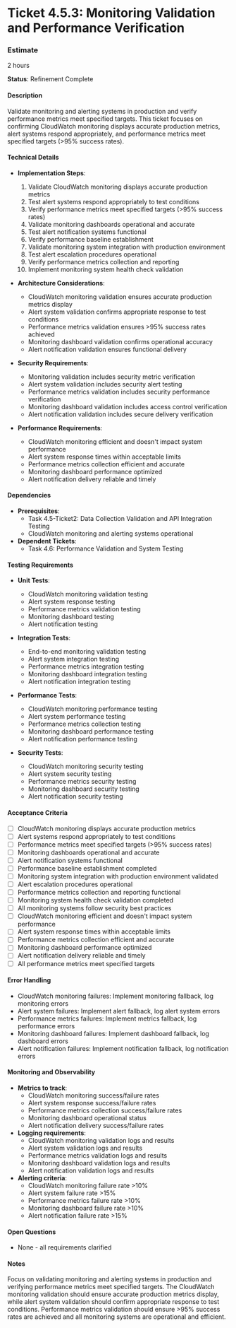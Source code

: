 # Ticket 4.5.3: Monitoring Validation and Performance Verification

### Estimate
2 hours

**Status**: Refinement Complete

#### Description
Validate monitoring and alerting systems in production and verify performance metrics meet specified targets. This ticket focuses on confirming CloudWatch monitoring displays accurate production metrics, alert systems respond appropriately, and performance metrics meet specified targets (>95% success rates).

#### Technical Details
- **Implementation Steps**:
  1. Validate CloudWatch monitoring displays accurate production metrics
  2. Test alert systems respond appropriately to test conditions
  3. Verify performance metrics meet specified targets (>95% success rates)
  4. Validate monitoring dashboards operational and accurate
  5. Test alert notification systems functional
  6. Verify performance baseline establishment
  7. Validate monitoring system integration with production environment
  8. Test alert escalation procedures operational
  9. Verify performance metrics collection and reporting
  10. Implement monitoring system health check validation

- **Architecture Considerations**:
  - CloudWatch monitoring validation ensures accurate production metrics display
  - Alert system validation confirms appropriate response to test conditions
  - Performance metrics validation ensures >95% success rates achieved
  - Monitoring dashboard validation confirms operational accuracy
  - Alert notification validation ensures functional delivery

- **Security Requirements**:
  - Monitoring validation includes security metric verification
  - Alert system validation includes security alert testing
  - Performance metrics validation includes security performance verification
  - Monitoring dashboard validation includes access control verification
  - Alert notification validation includes secure delivery verification

- **Performance Requirements**:
  - CloudWatch monitoring efficient and doesn't impact system performance
  - Alert system response times within acceptable limits
  - Performance metrics collection efficient and accurate
  - Monitoring dashboard performance optimized
  - Alert notification delivery reliable and timely

#### Dependencies
- **Prerequisites**:
  - Task 4.5-Ticket2: Data Collection Validation and API Integration Testing
  - CloudWatch monitoring and alerting systems operational
- **Dependent Tickets**:
  - Task 4.6: Performance Validation and System Testing

#### Testing Requirements
- **Unit Tests**:
  - CloudWatch monitoring validation testing
  - Alert system response testing
  - Performance metrics validation testing
  - Monitoring dashboard testing
  - Alert notification testing

- **Integration Tests**:
  - End-to-end monitoring validation testing
  - Alert system integration testing
  - Performance metrics integration testing
  - Monitoring dashboard integration testing
  - Alert notification integration testing

- **Performance Tests**:
  - CloudWatch monitoring performance testing
  - Alert system performance testing
  - Performance metrics collection testing
  - Monitoring dashboard performance testing
  - Alert notification performance testing

- **Security Tests**:
  - CloudWatch monitoring security testing
  - Alert system security testing
  - Performance metrics security testing
  - Monitoring dashboard security testing
  - Alert notification security testing

#### Acceptance Criteria
- [ ] CloudWatch monitoring displays accurate production metrics
- [ ] Alert systems respond appropriately to test conditions
- [ ] Performance metrics meet specified targets (>95% success rates)
- [ ] Monitoring dashboards operational and accurate
- [ ] Alert notification systems functional
- [ ] Performance baseline establishment completed
- [ ] Monitoring system integration with production environment validated
- [ ] Alert escalation procedures operational
- [ ] Performance metrics collection and reporting functional
- [ ] Monitoring system health check validation completed
- [ ] All monitoring systems follow security best practices
- [ ] CloudWatch monitoring efficient and doesn't impact system performance
- [ ] Alert system response times within acceptable limits
- [ ] Performance metrics collection efficient and accurate
- [ ] Monitoring dashboard performance optimized
- [ ] Alert notification delivery reliable and timely
- [ ] All performance metrics meet specified targets

#### Error Handling
- CloudWatch monitoring failures: Implement monitoring fallback, log monitoring errors
- Alert system failures: Implement alert fallback, log alert system errors
- Performance metrics failures: Implement metrics fallback, log performance errors
- Monitoring dashboard failures: Implement dashboard fallback, log dashboard errors
- Alert notification failures: Implement notification fallback, log notification errors

#### Monitoring and Observability
- **Metrics to track**:
  - CloudWatch monitoring success/failure rates
  - Alert system response success/failure rates
  - Performance metrics collection success/failure rates
  - Monitoring dashboard operational status
  - Alert notification delivery success/failure rates
- **Logging requirements**:
  - CloudWatch monitoring validation logs and results
  - Alert system validation logs and results
  - Performance metrics validation logs and results
  - Monitoring dashboard validation logs and results
  - Alert notification validation logs and results
- **Alerting criteria**:
  - CloudWatch monitoring failure rate >10%
  - Alert system failure rate >15%
  - Performance metrics failure rate >10%
  - Monitoring dashboard failure rate >10%
  - Alert notification failure rate >15%

#### Open Questions
- None - all requirements clarified

#### Notes
Focus on validating monitoring and alerting systems in production and verifying performance metrics meet specified targets. The CloudWatch monitoring validation should ensure accurate production metrics display, while alert system validation should confirm appropriate response to test conditions. Performance metrics validation should ensure >95% success rates are achieved and all monitoring systems are operational and efficient. 